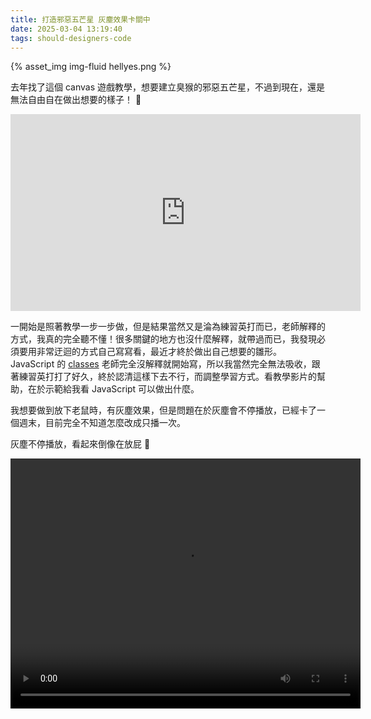 ```yaml
---
title: 打造邪惡五芒星 灰塵效果卡關中
date: 2025-03-04 13:19:40
tags: should-designers-code
---
```

{% asset_img img-fluid hellyes.png %}
<!--more-->

去年找了這個 canvas 遊戲教學，想要建立臭猴的邪惡五芒星，不過到現在，還是無法自由自在做出想要的樣子！ 🤣

<iframe width="560" height="315" src="https://www.youtube.com/embed/GFO_txvwK_c?si=8y5aSsfum5xfZ8Xb" title="YouTube video player" frameborder="0" allow="accelerometer; autoplay; clipboard-write; encrypted-media; gyroscope; picture-in-picture; web-share" referrerpolicy="strict-origin-when-cross-origin" allowfullscreen></iframe>

一開始是照著教學一步一步做，但是結果當然又是淪為練習英打而已，老師解釋的方式，我真的完全聽不懂！很多關鍵的地方也沒什麼解釋，就帶過而已，我發現必須要用非常迂迴的方式自己寫寫看，最近才終於做出自己想要的雛形。
JavaScript 的 <a href="https://developer.mozilla.org/en-US/docs/Web/JavaScript/Reference/Classes" target="_blank">classes</a> 老師完全沒解釋就開始寫，所以我當然完全無法吸收，跟著練習英打打了好久，終於認清這樣下去不行，而調整學習方式。看教學影片的幫助，在於示範給我看 JavaScript 可以做出什麼。

我想要做到放下老鼠時，有灰塵效果，但是問題在於灰塵會不停播放，已經卡了一個週末，目前完全不知道怎麼改成只播一次。

灰塵不停播放，看起來倒像在放屁 💨

<video
    id="my-video"
    class="video-js"
    controls
    preload="auto"
    width="560"
    height="400"
    data-setup="{}">
    <source src="adding-dust.mp4" type="video/mp4" />
    <source src="adding-dust.webm" type="video/webm" />
</video>
